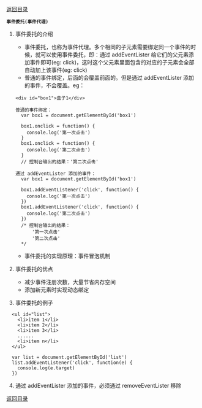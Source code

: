 [返回目录](../原生JS.md)

**` 事件委托(事件代理) `**

1. 事件委托的介绍
    - 事件委托，也称为事件代理。多个相同的子元素需要绑定同一个事件的时候，就可以使用事件委托，即：通过 addEventLister 给它们的父元素添加事件即可(eg: click)，这时这个父元素里面包含的对应的子元素会全部自动加上该事件(eg: click)
    - 普通的事件绑定，后面的会覆盖前面的。但是通过 addEventLister 添加的事件，不会覆盖。eg：
    ```
    <div id="box1">盒子1</div>

    普通的事件绑定：
      var box1 = document.getElementById('box1')

      box1.onclick = function() {
        console.log('第一次点击')
      }
      box1.onclick = function() {
        console.log('第二次点击')
      }
      // 控制台输出的结果：'第二次点击'

    通过 addEventLister 添加的事件：
      var box1 = document.getElementById('box1')

      box1.addEventListener('click', function() {
        console.log('第一次点击')
      })
      box1.addEventListener('click', function() {
        console.log('第二次点击')
      })
      /* 控制台输出的结果：
          '第一次点击'
          '第二次点击'
      */
    ```
    - 事件委托的实现原理：事件冒泡机制

2. 事件委托的优点
    - 减少事件注册次数，大量节省内存空间
    - 添加新元素时实现动态绑定

3. 事件委托的例子
  ```
    <ul id="list">
      <li>item 1</li>
      <li>item 2</li>
      <li>item 3</li>
      ......
      <li>item n</li>
    </ul>

    var list = document.getElementById('list')
    list.addEventListener('click', function(e) {
      console.log(e.target)
    })
  ```
4. 通过 addEventLister 添加的事件，必须通过 removeEventLister 移除


[返回目录](../原生JS.md)
